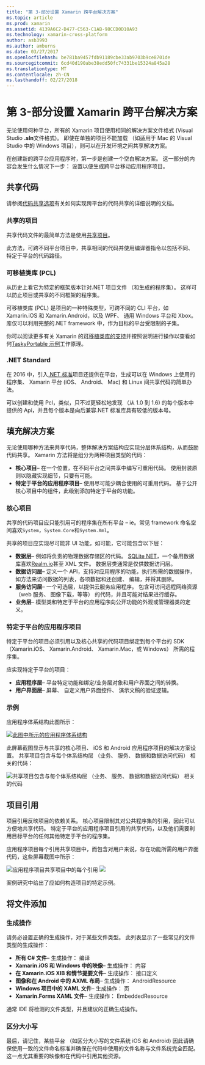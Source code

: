 ```yaml
---
title: "第 3-部分设置 Xamarin 跨平台解决方案"
ms.topic: article
ms.prod: xamarin
ms.assetid: 4139A6C2-D477-C563-C1AB-98CCD0D10A93
ms.technology: xamarin-cross-platform
author: asb3993
ms.author: amburns
ms.date: 03/27/2017
ms.openlocfilehash: be781ba9457fdb91189cbe33ab9703b9ce8701de
ms.sourcegitcommit: 6cd40d190abe38edd50fc74331be15324a845a28
ms.translationtype: MT
ms.contentlocale: zh-CN
ms.lasthandoff: 02/27/2018
---
```

# <a name="part-3---setting-up-a-xamarin-cross-platform-solution"></a>第 3-部分设置 Xamarin 跨平台解决方案

无论使用何种平台，所有的 Xamarin 项目使用相同的解决方案文件格式 (Visual Studio **.sln**文件格式)。 即使在单独的项目不能加载 （如适用于 Mac 的 Visual Studio 中的 Windows 项目），则可以在开发环境之间共享解决方案。



在创建新的跨平台应用程序时，第一步是创建一个空白解决方案。 这一部分的内容会发生什么情况下一步： 设置以便生成跨平台移动应用程序项目。

 <a name="Sharing_Code" />


## <a name="sharing-code"></a>共享代码

请参阅[代码共享选项](~/cross-platform/app-fundamentals/code-sharing.md)有关如何实现跨平台的代码共享的详细说明的文档。

 <a name="Shared_Asset_Projects" />


### <a name="shared-projects"></a>共享的项目

共享代码文件的最简单方法是使用[共享项目](~/cross-platform/app-fundamentals/shared-projects.md)。

此方法，可跨不同平台项目中，共享相同的代码并使用编译器指令以包括不同、 特定于平台的代码路径。

 <a name="Portable_Class_Libraries" />


### <a name="portable-class-libraries-pcl"></a>可移植类库 (PCL)

从历史上看它为特定的框架版本针对.NET 项目文件 （和生成的程序集）。 这样可以防止项目或共享的不同框架的程序集。

可移植类库 (PCL) 是项目的一种特殊类型，可跨不同的 CLI 平台，如 Xamarin.iOS 和 Xamarin.Android，以及 WPF、 通用 Windows 平台和 Xbox。 库仅可以利用完整的.NET framework 中，作为目标的平台受限制的子集。

你可以阅读更多有关 Xamarin 的[可移植类库的支持](~/cross-platform/app-fundamentals/pcl.md)并按照说明进行操作以查看如何[TaskyPortable 示例](https://github.com/xamarin/mobile-samples/tree/master/TaskyPortable)工作原理。


### <a name="net-standard"></a>.NET Standard

在 2016 中，引入[.NET 标准](~/cross-platform/app-fundamentals/net-standard.md)项目还提供在平台，生成可以在 Windows 上使用的程序集、 Xamarin 平台 (iOS、 Android、 Mac) 和 Linux 间共享代码的简单办法。

可以创建和使用 Pcl，类似，只不过更轻松地发现 （从 1.0 到 1.6) 的每个版本中提供的 Api，并且每个版本是向后兼容.NET 标准库具有较低的版本号。



 <a name="Populating_the_Solution" />


## <a name="populating-the-solution"></a>填充解决方案

无论使用哪种方法来共享代码，整体解决方案结构应实现分层体系结构，从而鼓励代码共享。
Xamarin 方法将是组分为两种项目类型的代码：

-   **核心项目**– 在一个位置，在不同平台之间共享中编写可重用代码。 使用封装原则以隐藏实现细节，只要有可能。
-   **特定于平台的应用程序项目**– 使用尽可能少耦合使用的可重用代码。 基于公开核心项目中的组件，此级别添加特定于平台的功能。


 <a name="Core_Project" />


### <a name="core-project"></a>核心项目

共享的代码项目应只能引用可的程序集在所有平台 – ie。常见 framework 命名空间喜欢`System`，`System.Core`和`System.Xml`。

共享的项目应实现尽可能非 UI 功能，如可能，它可能包含以下层：

-   **数据层**– 例如将负责的物理数据存储区的代码。  [SQLite NET](https://github.com/praeclarum/sqlite-net)，一个备用数据库喜欢[Realm.io](https://realm.io/products/realm-mobile-database/)甚至 XML 文件。 数据层类通常是仅供数据访问层。
-   **数据访问层**– 定义一个 API，支持对应用程序的功能，执行所需的数据操作，如方法来访问数据的列表，各项数据和还创建、 编辑，并将其删除。
-   **服务访问层**– 一个可选层，以提供云服务应用程序。 包含可访问远程网络资源 （web 服务、 图像下载，等等） 的代码，并且可能对结果进行缓存。
-   **业务层**– 模型类和特定于平台的应用程序向公开功能的外观或管理器类的定义。


 <a name="Platform-Specific_Application_Projects" />


### <a name="platform-specific-application-projects"></a>特定于平台的应用程序项目

特定于平台的项目必须引用以及核心共享的代码项目绑定到每个平台的 SDK （Xamarin.iOS、 Xamarin.Android、 Xamarin.Mac，或 Windows） 所需的程序集。

应实现特定于平台的项目：

-   **应用程序层**– 平台特定功能和绑定/业务层对象和用户界面之间的转换。
-   **用户界面层**– 屏幕、 自定义用户界面控件、 演示文稿的验证逻辑。


<a name="Example" />


### <a name="example"></a>示例

应用程序体系结构此图所示：

 [ ![](part-3-setting-up-a-xamarin-cross-platform-solution-images/conceptualarchitecture.png "此图中所示的应用程序体系结构")](part-3-setting-up-a-xamarin-cross-platform-solution-images/conceptualarchitecture.png)

此屏幕截图显示与共享的核心项目、 iOS 和 Android 应用程序项目的解决方案设置。 共享项目包含与每个体系结构层 （业务、 服务、 数据和数据访问代码） 相关的代码：

 ![](part-3-setting-up-a-xamarin-cross-platform-solution-images/core-solution-example.png "共享项目包含与每个体系结构层 （业务、 服务、 数据和数据访问代码） 相关的代码")


 <a name="Project_References" />


## <a name="project-references"></a>项目引用

项目引用反映项目的依赖关系。 核心项目限制其对公共程序集的引用，因此可以方便地共享代码。
特定于平台的应用程序项目引用的共享代码，以及他们需要利用目标平台的任何其他特定于平台的程序集。

应用程序项目每个引用共享项目中，而包含对用户来说，存在功能所需的用户界面代码，这些屏幕截图中所示：

![](part-3-setting-up-a-xamarin-cross-platform-solution-images/solution-android.png "应用程序项目共享项目中的每个引用") ![ ](part-3-setting-up-a-xamarin-cross-platform-solution-images/solution-ios.png "应用程序项目每个引用共享项目中")


案例研究中给出了应如何构造项目的特定示例。

 <a name="Adding_Files" />


## <a name="adding-files"></a>将文件添加

 <a name="Build_Action" />


### <a name="build-action"></a>生成操作

请务必设置正确的生成操作，对于某些文件类型。 此列表显示了一些常见的文件类型的生成操作：

-  **所有 C# 文件**– 生成操作： 编译
-   **Xamarin.iOS 和 Windows 中的映像**– 生成操作： 内容
-   **在 Xamarin.iOS XIB 和情节提要文件**– 生成操作： 接口定义
-   **图像和在 Android 中的 AXML 布局**– 生成操作： AndroidResource
-  **Windows 项目中的 XAML 文件**– 生成操作： 页
-  **Xamarin.Forms XAML 文件**– 生成操作： EmbeddedResource


通常 IDE 将检测的文件类型，并且建议的正确生成操作。

 <a name="Case_Sensitivity" />


### <a name="case-sensitivity"></a>区分大小写

最后，请记住，某些平台 （如区分大小写的文件系统
iOS 和 Android) 因此请确保使用一致的文件命名标准并确保在代码中使用的文件名称与文件系统完全匹配。 这一点尤其重要的映像和在代码中引用其他资源。
